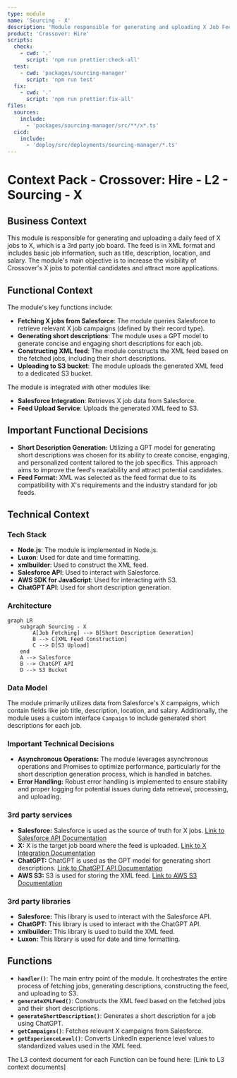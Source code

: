 ```yaml
---
type: module
name: 'Sourcing - X'
description: 'Module responsible for generating and uploading X Job Feed.'
product: 'Crossover: Hire'
scripts:
  check:
    - cwd: '.'
      script: 'npm run prettier:check-all'
  test:
    - cwd: 'packages/sourcing-manager'
      script: 'npm run test'
  fix:
    - cwd: '.'
      script: 'npm run prettier:fix-all'
files:
  sources:
    include:
      - 'packages/sourcing-manager/src/**/x*.ts'
  cicd:
    include:
      - 'deploy/src/deployments/sourcing-manager/*.ts'
---
```


# Context Pack - Crossover: Hire - L2 - Sourcing - X

## Business Context

This module is responsible for generating and uploading a daily feed of X jobs to X, which is a 3rd party job board.
The feed is in XML format and includes basic job information, such as title, description, location, and salary.
The module's main objective is to increase the visibility of Crossover's X jobs to potential candidates and attract more applications.

## Functional Context

The module's key functions include:

- **Fetching X jobs from Salesforce**: The module queries Salesforce to retrieve relevant X job campaigns (defined by their record type).
- **Generating short descriptions**: The module uses a GPT model to generate concise and engaging short descriptions for each job.
- **Constructing XML feed**: The module constructs the XML feed based on the fetched jobs, including their short descriptions.
- **Uploading to S3 bucket**: The module uploads the generated XML feed to a dedicated S3 bucket.

The module is integrated with other modules like:

- **Salesforce Integration**: Retrieves X job data from Salesforce.
- **Feed Upload Service**: Uploads the generated XML feed to S3.

## Important Functional Decisions

- **Short Description Generation:** Utilizing a GPT model for generating short descriptions was chosen for its ability to create concise, engaging, and personalized content tailored to the job specifics. This approach aims to improve the feed's readability and attract potential candidates.
- **Feed Format:** XML was selected as the feed format due to its compatibility with X's requirements and the industry standard for job feeds.

## Technical Context

### Tech Stack

- **Node.js**: The module is implemented in Node.js.
- **Luxon**: Used for date and time formatting.
- **xmlbuilder**: Used to construct the XML feed.
- **Salesforce API**: Used to interact with Salesforce.
- **AWS SDK for JavaScript**: Used for interacting with S3.
- **ChatGPT API**: Used for short description generation.

### Architecture

```mermaid
graph LR
    subgraph Sourcing - X
        A[Job Fetching] --> B[Short Description Generation]
        B --> C[XML Feed Construction]
        C --> D[S3 Upload]
    end
    A --> Salesforce
    B --> ChatGPT API
    D --> S3 Bucket
```

### Data Model

The module primarily utilizes data from Salesforce's X campaigns, which contain fields like job title, description, location, and salary.
Additionally, the module uses a custom interface `Campaign` to include generated short descriptions for each job.

### Important Technical Decisions

- **Asynchronous Operations:** The module leverages asynchronous operations and Promises to optimize performance, particularly for the short description generation process, which is handled in batches.
- **Error Handling:** Robust error handling is implemented to ensure stability and proper logging for potential issues during data retrieval, processing, and uploading.

### 3rd party services

- **Salesforce:** Salesforce is used as the source of truth for X jobs. [Link to Salesforce API Documentation](https://developer.salesforce.com/docs/atlas.en-us.api.meta/api/sforce_api_objects_campaign.htm)
- **X:** X is the target job board where the feed is uploaded. [Link to X Integration Documentation](https://docs.x.com/integration)
- **ChatGPT:** ChatGPT is used as the GPT model for generating short descriptions. [Link to ChatGPT API Documentation](https://platform.openai.com/docs/api-reference/chat)
- **AWS S3:** S3 is used for storing the XML feed. [Link to AWS S3 Documentation](https://aws.amazon.com/s3/)

### 3rd party libraries

- **Salesforce:** This library is used to interact with the Salesforce API.
- **ChatGPT:** This library is used to interact with the ChatGPT API.
- **xmlbuilder:** This library is used to build the XML feed.
- **Luxon:** This library is used for date and time formatting.

## Functions

- **`handler()`**: The main entry point of the module. It orchestrates the entire process of fetching jobs, generating descriptions, constructing the feed, and uploading to S3.
- **`generateXMLFeed()`**: Constructs the XML feed based on the fetched jobs and their short descriptions.
- **`generateShortDescription()`**: Generates a short description for a job using ChatGPT.
- **`getCampaigns()`**: Fetches relevant X campaigns from Salesforce.
- **`getExperienceLevel()`**: Converts LinkedIn experience level values to standardized values used in the XML feed.

The L3 context document for each Function can be found here: [Link to L3 context documents]
